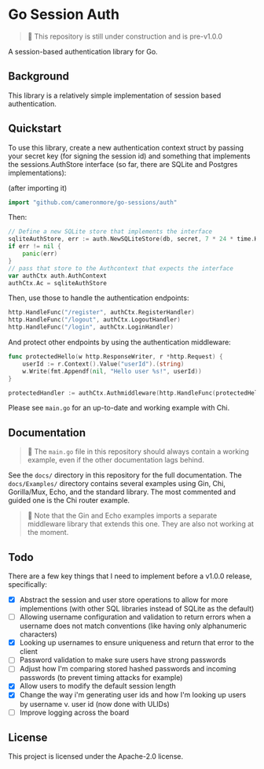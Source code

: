 # Go Session Auth

> 🚧 This repository is still under construction and is pre-v1.0.0

A session-based authentication library for Go.

## Background

This library is a relatively simple implementation of session based authentication.

## Quickstart

To use this library, create a new authentication context struct by passing your secret key (for signing the session id) and something that implements the sessions.AuthStore interface (so far, there are SQLite and Postgres implementations):

(after importing it)
```go
import "github.com/cameronmore/go-sessions/auth"
```
Then:
```go
// Define a new SQLite store that implements the interface
sqliteAuthStore, err := auth.NewSQLiteStore(db, secret, 7 * 24 * time.Hour)
if err != nil {
	panic(err)
}
// pass that store to the Authcontext that expects the interface
var authCtx auth.AuthContext
authCtx.Ac = sqliteAuthStore
```

Then, use those to handle the authentication endpoints:

```go
http.HandleFunc("/register", authCtx.RegisterHandler)
http.HandleFunc("/logout", authCtx.LogoutHandler)
http.HandleFunc("/login", authCtx.LoginHandler)
```

And protect other endpoints by using the authentication middleware:

```go
func protectedHello(w http.ResponseWriter, r *http.Request) {
    userId := r.Context().Value("userId").(string)
	w.Write(fmt.Appendf(nil, "Hello user %s!", userId))
}

protectedHandler := authCtx.Authmiddleware(http.HandleFunc(protectedHello))
```

Please see `main.go` for an up-to-date and working example with Chi.

## Documentation

> 🚧 The `main.go` file in this repository should always contain a working example, even if the other documentation lags behind.

See the `docs/` directory in this repository for the full documentation. The `docs/Examples/` directory contains several examples using Gin, Chi, Gorilla/Mux, Echo, and the standard library. The most commented and guided one is the Chi router example.

> 🚧 Note that the Gin and Echo examples imports a separate middleware library that extends this one. They are also not working at the moment.

## Todo

There are a few key things that I need to implement before a v1.0.0 release, specifically:
- [x] Abstract the session and user store operations to allow for more implementions (with other SQL libraries instead of SQLite as the default)
- [ ]  Allowing username configuration and validation to return errors when a username does not match conventions (like having only alphanumeric characters)
- [x] Looking up usernames to ensure uniqueness and return that error to the client
- [ ] Password validation to make sure users have strong passwords
- [ ] Adjust how I'm comparing stored hashed passwords and incoming passwords (to prevent timing attacks for example)
- [x] Allow users to modify the default session length
- [x] Change the way i'm generating user ids and how I'm looking up users by username v. user id (now done with ULIDs)
- [ ] Improve logging across the board

## License

This project is licensed under the Apache-2.0 license.
